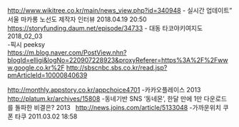 http://www.wikitree.co.kr/main/news_view.php?id=340948 - 실시간 업데이트” 서울 마카롱 노선도 제작자 인터뷰 2018.04.19 20:50  
https://storyfunding.daum.net/episode/34733 - 대동 타코야키여지도  2018_02_03  
-픽시  peeksy  
https://m.blog.naver.com/PostView.nhn?blogId=elligi&logNo=220907228923&proxyReferer=https%3A%2F%2Fwww.google.co.kr%2F 
http://sbscnbc.sbs.co.kr/read.jsp?pmArticleId=10000840639  

http://monthly.appstory.co.kr/appchoice4701 -카카오플레이스  2013  
http://platum.kr/archives/15808 -동네기반 SNS ‘동네몬’, 한달 만에 1만 다운로드를 돌파한 비결은? 2013  
http://news.joins.com/article/5133048  -가까운위치 쿠폰 타쿠 2011.03.02 18:58  


